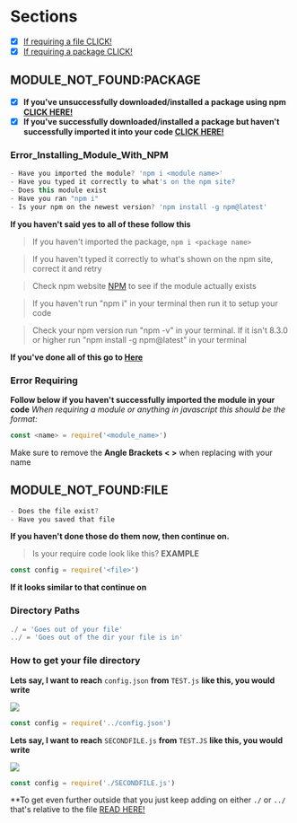 # Sections
- [x] [If requiring a file CLICK!](#MODULE_NOT_FOUNDFILE)
- [x] [If requiring a package CLICK!](#MODULE_NOT_FOUNDPACKAGE)

## MODULE_NOT_FOUND:PACKAGE
- [x] **If you've unsuccessfully downloaded/installed a package using npm [CLICK HERE!](#Error_Installing_Module_With_NPM)**
- [x] **If you've successfully downloaded/installed a package but haven't successfully imported it into your code [CLICK HERE!](#Error_Requiring)**

### Error_Installing_Module_With_NPM
```javascript
- Have you imported the module? 'npm i <module name>'
- Have you typed it correctly to what's on the npm site?
- Does this module exist
- Have you ran "npm i"
- Is your npm on the newest version? 'npm install -g npm@latest'
```
**If you haven't said yes to all of these follow this**

> If you haven't imported the package, `npm i <package name>`

> If you haven't typed it correctly to what's shown on the npm site, correct it and retry

> Check npm website [NPM](https://www.npmjs.com/search?) to see if the module actually exists 

> If you haven't run "npm i" in your terminal then run it to setup your code

> Check your npm version run "npm -v" in your terminal. If it isn't 8.3.0 or higher run "npm install -g npm@latest" in your terminal

**If you've done all of this go to [Here](#ErrorRequiring)**


### Error Requiring
**Follow below if you haven't successfully imported the module in your code**
*When requiring a module or anything in javascript this should be the format:*
```javascript
const <name> = require('<module_name>')
```
Make sure to remove the **Angle Brackets < >** when replacing with your name

## MODULE_NOT_FOUND:FILE
```javascript
- Does the file exist?
- Have you saved that file
```
**If you haven't done those do them now, then continue on.**

> Is your require code look like this?
**EXAMPLE**
```javascript
const config = require('<file>')
```
**If it looks similar to that continue on**

### Directory Paths
```javascript
./ = 'Goes out of your file' 
../ = 'Goes out of the dir your file is in'
```
### How to get your file directory
**Lets say, I want to reach** `config.json` **from** `TEST.js` **like this, you would write**
<p align="left">
<a><img src="https://cdn.upload.systems/uploads/hEDx2dSE.png"/></a> 
</p>

```javascript
const config = require('../config.json')
```

**Lets say, I want to reach** `SECONDFILE.js` **from** `TEST.JS` **like this, you would write**
<p align="left">
<a><img src="https://cdn.upload.systems/uploads/pK72VYvl.png"/></a> 
</p>

```javascript
const config = require('./SECONDFILE.js')
```
**To get even further outside that you just keep adding on either `./` or `../` that's relative to the file [READ HERE!](DirectoryPaths)
